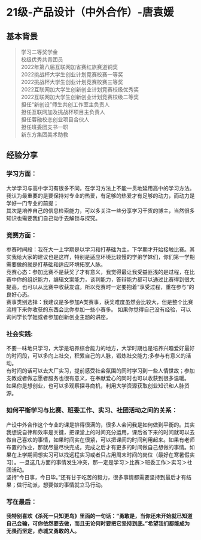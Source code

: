 # 21级-产品设计（中外合作）-唐袁媛

## 基本背景
> 学习二等奖学金<br>
  校级优秀共青团员<br>
  2022年第八届互联网加省赛红旅赛道铜奖<br>
  2022挑战杯大学生创业计划竞赛校赛一等奖<br>
  2022挑战杯大学生创业计划竞赛校赛三等奖<br>
  2022互联网加大学生创新创业计划竞赛校级优秀奖<br>
  2022互联网加大学生创新创业计划竞赛校级二等奖<br>
  担任“新创设”师生共创工作室主负责人<br>
  担任互联网加及挑战杯项目主负责人<br>
  担任蓉融校恋创业项目合伙人<br>
  担任班委团支书一职<br>
  新东方集团美术助教<br>


## 经验分享

### 学习方面：
大学学习与高中学习有很多不同，在学习方法上不能一贯地延用高中的学习方法。我认为最重要的是要保持对专业的热爱，有足够的热爱才有足够的动力，而动力是学好一门专业的前提；<br>
其次是培养自己的信息检索能力，可以多关注一些分享学习干货的博主，当然很多知识也需要我们自己动手去解锁与探究。



### 竞赛方面：
参赛时间段：我在大一上学期是以学习和打基础为主，下学期才开始接触比赛。其实我给大家的建议也是这样，特别是适应环境比较慢的学弟学妹们，你们第一学期需要做的就是打基础和适应环境拓宽人脉。<br>
竞赛心态：参加比赛不是获奖了才有意义，我觉得最让我受益匪浅的是过程，在比赛中你的组织能力，编辑文案能力，谈判能力，答辩能力都可以通过比赛得到很大提高，也可以从比赛中收获友谊。所以竞赛时一定要抱着“享受过程，重在参与”的良好心态。<br>
赛事类别选择：我建议是多参加A类赛事，获奖难度虽然会比较大，但是整个比赛流程下来你收获的东西会比你参加一些小赛多。
如果你觉得自己没有经验，可以询问学长学姐或者参加创新创业主题的讲座。


### 社会实践:
不要一味地只学习，大学是培养综合能力的地方，大学时期也是培养兴趣爱好最好的时间段，可以多向上社交，积累自己的人脉，锻炼社交能力;多参与有意义的活动。<br>
有时间的话可以去大厂实习，提前感受社会氛围的同时学习到一些人情世故；参加支教或者做志愿者服务也很有意义，在奉献爱心的同时也可以收获到很多温暖。<br>
如果你是想创业，也可以多观察探寻商机，利用大学资源获取创业知识和人脉资源。<br>

### 如何平衡学习与比赛、班委工作、实习、社团活动之间的关系：
产设中外合作这个专业的课是排得很满的，很多人会问我是如何做到平衡的。其实我想说自律和效率是关键，把课堂上的时间充分运用，课后省下来的时间就可以去做自己喜欢的事情，如果时间实在很紧，可以把课间的时间利用起来。如果有老师布置的作业，那就尽量尽快完成，完成之后才有更多的时间做自己想做的事情。如果在上学期间想实习可以找远程实习或者只占用周末时间的岗位（最好在寒暑假实习）。一旦这几方面的事情发生冲突，那一定是学习＞比赛＞班委工作＞实习＞社团活动。<br>
坚持“今日事，今日毕。”还有甘于吃苦的毅力，很多事情都需要坚持到最后才有结果；做行动派，想要做的事情就立马行动。

### 写在最后：
**我特别喜欢《杀死一只知更鸟》里面的一句话：“勇敢是，当你还未开始就已知道自己会输，可你依然要去做，而且无论何时要把它坚持到底。”希望我们都能成为无畏而坚定，赤城又勇敢的人。**

